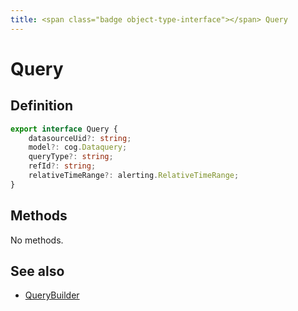 ```yaml
---
title: <span class="badge object-type-interface"></span> Query
---
```

# <span class="badge object-type-interface"></span> Query

## Definition

```typescript
export interface Query {
	datasourceUid?: string;
	model?: cog.Dataquery;
	queryType?: string;
	refId?: string;
	relativeTimeRange?: alerting.RelativeTimeRange;
}

```
## Methods

No methods.
## See also

 * <span class="badge builder"></span> [QueryBuilder](./builder-QueryBuilder.md)
